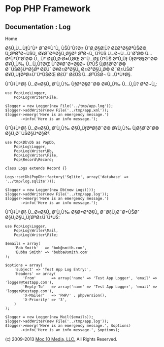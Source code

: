 Pop PHP Framework
=================

Documentation : Log
-------------------

Home

Ø§Ù„Ù…ÙƒÙˆÙ† Ø¯Ø®ÙˆÙ„ ÙŠÙˆÙ?Ø± ÙˆØ¸Ø§Ø¦Ù? Ø£Ø³Ø§Ø³ÙŠØ© Ù„ØªØ³Ø¬ÙŠÙ„
Ø¥Ø¯Ø®Ø§Ù„Ø§Øª Ø³Ø¬Ù„ Ù?ÙŠ Ù…Ø¬Ù…ÙˆØ¹Ø© Ù…ØªÙ†ÙˆØ¹Ø© Ù…Ù† Ø§Ù„Ø·Ø±Ù‚ØŒ
Ø¨Ù…Ø§ Ù?ÙŠ Ø°Ù„Ùƒ ÙƒØªØ§Ø¨Ø© Ø¥Ù„Ù‰ Ù…Ù„Ù?ØŒ ÙˆØ¥Ø¯Ø±Ø§Ø¬ Ù?ÙŠ
Ù‚Ø§Ø¹Ø¯Ø© Ø¨ÙŠØ§Ù†Ø§Øª Ø£Ùˆ Ø¥Ø±Ø³Ø§Ù„ Ø±Ø³Ø§Ù„Ø© Ø¨Ø±ÙŠØ¯
Ø¥Ù„ÙƒØªØ±ÙˆÙ†ÙŠØŒ Ø£Ùˆ Ø£ÙŠ Ù…Ø²ÙŠØ¬ Ù…Ù†Ù‡Ø§.

ÙˆÙ‡Ù†Ø§ Ù…Ø«Ø§Ù„ Ø¹Ù„Ù‰ ÙƒØªØ§Ø¨Ø© Ø¥Ù„Ù‰ Ù…Ù„Ù? Ø³Ø¬Ù„:

    use Pop\Log\Logger,
        Pop\Log\Writer\File;

    $logger = new Logger(new File('../tmp/app.log'));
    $logger->addWriter(new File('../tmp/app.xml'));
    $logger->emerg('Here is an emergency message.')
           ->info('Here is an info message.');

ÙˆÙ‡Ù†Ø§ Ù…Ø«Ø§Ù„ Ø¹Ù„Ù‰ Ø§Ù„ÙƒØªØ§Ø¨Ø© Ø¥Ù„Ù‰ Ù‚Ø§Ø¹Ø¯Ø©
Ø§Ù„Ø¨ÙŠØ§Ù†Ø§Øª:

    use Pop\Db\Db as PopDb,
        Pop\Log\Logger,
        Pop\Log\Writer\Db,
        Pop\Log\Writer\File,
        Pop\Record\Record;

    class Logs extends Record {}

    Logs::setDb(PopDb::factory('Sqlite', array('database' => '../tmp/log.sqlite')));

    $logger = new Logger(new Db(new Logs()));
    $logger->addWriter(new File('../tmp/app.log'));
    $logger->emerg('Here is an emergency message.')
           ->info('Here is an info message.');

ÙˆÙ‡Ù†Ø§ Ù…Ø«Ø§Ù„ Ø¹Ù„Ù‰ Ø§Ø±Ø³Ø§Ù„ Ø¨Ø§Ù„Ø¨Ø±ÙŠØ¯ Ø§Ù„Ø§Ù„ÙƒØªØ±ÙˆÙ†ÙŠ:

    use Pop\Log\Logger,
        Pop\Log\Writer\Mail,
        Pop\Log\Writer\File;

    $emails = array(
        'Bob Smith'   => 'bob@smith.com',
        'Bubba Smith' => 'bubba@smith.com'
    );

    $options = array(
        'subject' => 'Test App Log Entry:',
        'headers' => array(
            'From'       => array('name' => 'Test App Logger', 'email' => 'logger@testapp.com'),
            'Reply-To'   => array('name' => 'Test App Logger', 'email' => 'logger@testapp.com'),
            'X-Mailer'   => 'PHP/' . phpversion(),
            'X-Priority' => '3',
        )
    );

    $logger = new Logger(new Mail($emails));
    $logger->addWriter(new File('../tmp/app.log'));
    $logger->emerg('Here is an emergency message.', $options)
           ->info('Here is an info message.', $options);

\(c) 2009-2013 [Moc 10 Media, LLC.](http://www.moc10media.com) All
Rights Reserved.
